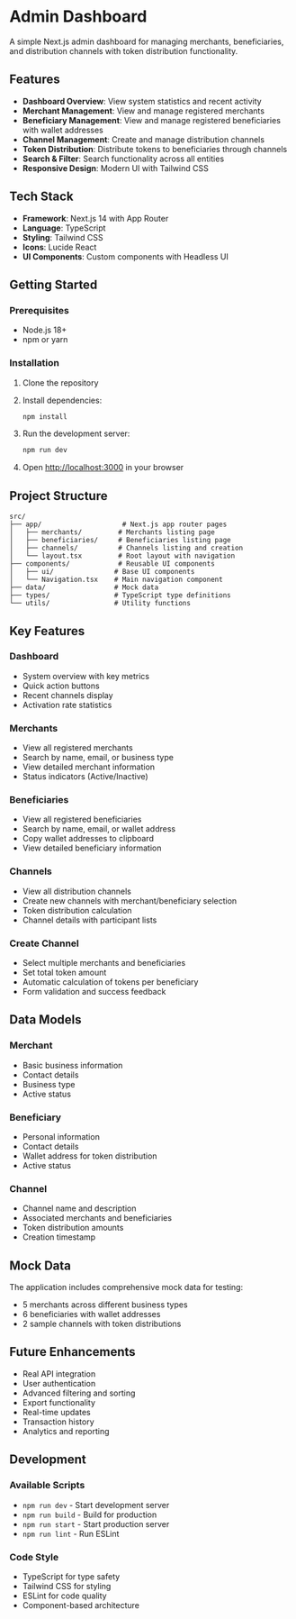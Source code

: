 # Admin Dashboard

A simple Next.js admin dashboard for managing merchants, beneficiaries, and distribution channels with token distribution functionality.

## Features

- **Dashboard Overview**: View system statistics and recent activity
- **Merchant Management**: View and manage registered merchants
- **Beneficiary Management**: View and manage registered beneficiaries with wallet addresses
- **Channel Management**: Create and manage distribution channels
- **Token Distribution**: Distribute tokens to beneficiaries through channels
- **Search & Filter**: Search functionality across all entities
- **Responsive Design**: Modern UI with Tailwind CSS

## Tech Stack

- **Framework**: Next.js 14 with App Router
- **Language**: TypeScript
- **Styling**: Tailwind CSS
- **Icons**: Lucide React
- **UI Components**: Custom components with Headless UI

## Getting Started

### Prerequisites

- Node.js 18+ 
- npm or yarn

### Installation

1. Clone the repository
2. Install dependencies:
   ```bash
   npm install
   ```

3. Run the development server:
   ```bash
   npm run dev
   ```

4. Open [http://localhost:3000](http://localhost:3000) in your browser

## Project Structure

```
src/
├── app/                    # Next.js app router pages
│   ├── merchants/         # Merchants listing page
│   ├── beneficiaries/     # Beneficiaries listing page
│   ├── channels/          # Channels listing and creation
│   └── layout.tsx         # Root layout with navigation
├── components/            # Reusable UI components
│   ├── ui/               # Base UI components
│   └── Navigation.tsx    # Main navigation component
├── data/                 # Mock data
├── types/                # TypeScript type definitions
└── utils/                # Utility functions
```

## Key Features

### Dashboard
- System overview with key metrics
- Quick action buttons
- Recent channels display
- Activation rate statistics

### Merchants
- View all registered merchants
- Search by name, email, or business type
- View detailed merchant information
- Status indicators (Active/Inactive)

### Beneficiaries
- View all registered beneficiaries
- Search by name, email, or wallet address
- Copy wallet addresses to clipboard
- View detailed beneficiary information

### Channels
- View all distribution channels
- Create new channels with merchant/beneficiary selection
- Token distribution calculation
- Channel details with participant lists

### Create Channel
- Select multiple merchants and beneficiaries
- Set total token amount
- Automatic calculation of tokens per beneficiary
- Form validation and success feedback

## Data Models

### Merchant
- Basic business information
- Contact details
- Business type
- Active status

### Beneficiary
- Personal information
- Contact details
- Wallet address for token distribution
- Active status

### Channel
- Channel name and description
- Associated merchants and beneficiaries
- Token distribution amounts
- Creation timestamp

## Mock Data

The application includes comprehensive mock data for testing:
- 5 merchants across different business types
- 6 beneficiaries with wallet addresses
- 2 sample channels with token distributions

## Future Enhancements

- Real API integration
- User authentication
- Advanced filtering and sorting
- Export functionality
- Real-time updates
- Transaction history
- Analytics and reporting

## Development

### Available Scripts

- `npm run dev` - Start development server
- `npm run build` - Build for production
- `npm run start` - Start production server
- `npm run lint` - Run ESLint

### Code Style

- TypeScript for type safety
- Tailwind CSS for styling
- ESLint for code quality
- Component-based architecture